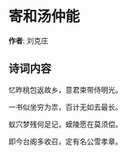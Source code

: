 # 寄和汤仲能

**作者**: 刘克庄

## 诗词内容

忆昨桃包返故乡，意君束带侍明光。

一书似坐穷为祟，百计无如去最长。

蚁穴梦残何足记，蟆陵愿在莫须偿。

即今台阁多收召，定有名公雪孝章。

